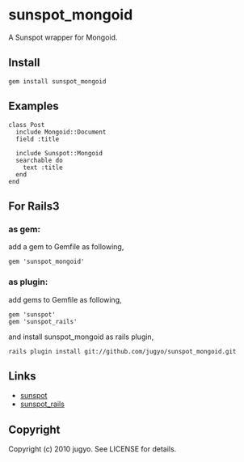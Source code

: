sunspot_mongoid
====

A Sunspot wrapper for Mongoid.

Install
----

    gem install sunspot_mongoid

Examples
----

    class Post
      include Mongoid::Document
      field :title

      include Sunspot::Mongoid
      searchable do
        text :title
      end
    end

For Rails3
----

### as gem:

add a gem to Gemfile as following,

    gem 'sunspot_mongoid'

### as plugin:

add gems to Gemfile as following,

    gem 'sunspot'
    gem 'sunspot_rails'

and install sunspot_mongoid as rails plugin,

    rails plugin install git://github.com/jugyo/sunspot_mongoid.git

Links
----

* [sunspot](http://github.com/outoftime/sunspot)
* [sunspot_rails](http://github.com/outoftime/sunspot/tree/master/sunspot_rails/)

Copyright
----

Copyright (c) 2010 jugyo. See LICENSE for details.
